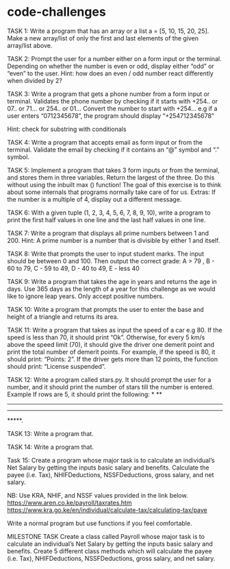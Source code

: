 # code-challenges

TASK 1: 
Write a program that has an array or a list a = [5, 10, 15, 20, 25]. 
Make a new array/list of only the first and last elements of the given array/list above. 

TASK 2: 
Prompt the user for a number either on a form input or the terminal. Depending on whether the number is even or odd, display either “odd” or “even” to the user.
 Hint: how does an even / odd number react differently when divided by 2?

TASK 3: 
Write a program that gets a phone number from a form input or terminal. Validates the phone number by checking if it starts with +254.. or 07.. or 71… or 254.. or 01... Convert the number to start with +254… 
e.g if a user enters “0712345678”, the program should display “+254712345678”

Hint: check for substring with conditionals

TASK 4: 
Write a program that accepts email as form input or from the terminal. Validate the email by checking if it contains an “@” symbol and “.” symbol. 

TASK 5: 
Implement a program that takes 3 form inputs or from the terminal, and stores them in three variables. Return the largest of the three. Do this without using the inbuilt max () function!
The goal of this exercise is to think about some internals that programs normally take care of for us. 
Extras:
If the number is a multiple of 4, display out a different message.



TASK 6:
With a given tuple (1, 2, 3, 4, 5, 6, 7, 8, 9, 10), write a program to print the first half values in one line and the last half values in one line.





TASK 7: 
Write a program that displays all prime numbers between 1 and 200.
Hint: A prime number is a number that is divisible by either 1 and itself.

TASK 8: 
Write that prompts the user to input student marks. The input should be between 0 and 100. Then output the correct grade: 
A > 79 , B - 60 to 79, C -  59 to 49, D - 40 to 49, E - less 40

TASK 9: 
Write a program that takes the age in years and returns the age in days. Use 365 days as the length of a year for this challenge as we would like to ignore leap years. Only accept positive numbers.

TASK 10: 
Write a program that prompts the user to enter the base and height of a triangle and returns its area.


TASK 11: 
Write a program that takes as input the speed of a car e.g 80. If the speed is less than 70, it should print “Ok”. Otherwise, for every 5 km/s above the speed limit (70), it should give the driver one demerit point and print the total number of demerit points.
For example, if the speed is 80, it should print: “Points: 2”. If the driver gets more than 12 points, the function should print: “License suspended”.



TASK 12: 
Write a program called stars.py. It should prompt the user for a number, and it should print the number of stars till the number is entered.
Example If rows are 5, it should print the following:
*
**
***
****
*****.

TASK 13: 
Write a program that.

TASK 14: 
Write a program that.

Task 15: 
Create a program whose major task is to calculate an individual’s Net Salary by getting the inputs basic salary and benefits. Calculate the payee (i.e. Tax), NHIFDeductions, NSSFDeductions, gross salary, and net salary. 

NB: Use KRA, NHIF, and NSSF values provided in the link below.
https://www.aren.co.ke/payroll/taxrates.htm  
https://www.kra.go.ke/en/individual/calculate-tax/calculating-tax/paye 

Write a normal program but use functions if you feel comfortable.


MILESTONE TASK 
Create a class called Payroll whose major task is to calculate an individual’s Net Salary by getting the inputs basic salary and benefits. Create 5 different class methods which will calculate the payee (i.e. Tax), NHIFDeductions, NSSFDeductions, gross salary, and net salary. 
